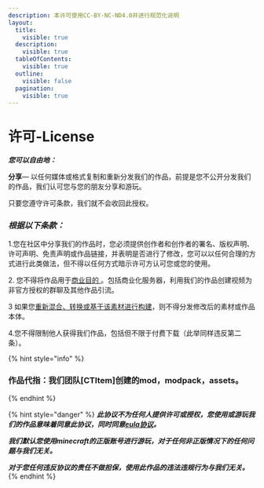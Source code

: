 ```yaml
---
description: 本许可使用CC-BY-NC-ND4.0并进行规范化说明
layout:
  title:
    visible: true
  description:
    visible: true
  tableOfContents:
    visible: true
  outline:
    visible: false
  pagination:
    visible: true
---
```


# 许可-License

_**您可以自由地：**_

**分享**— 以任何媒体或格式复制和重新分发我们的作品，前提是您不公开分发我们的作品，我们认可您与您的朋友分享和游玩。

只要您遵守许可条款，我们就不会收回此授权。

### _根据以下条款：_ <a href="#terms" id="terms"></a>

1.您在社区中分享我们的作品时，您必须提供创作者和创作者的署名、版权声明、许可声明、免责声明或作品链接，并表明是否进行了修改，您可以以任何合理的方式进行此类做法，但不得以任何方式暗示许可方认可您或您的使用。

2\. 您不得将作品用于[商业目的 ](https://creativecommons.org/licenses/by-nc-nd/4.0/#ref-commercial-purposes)。包括商业化服务器，利用我们的作品创建视频为非官方授权的群聊及其他作品引流。

3 如果您[重新混合、转换或基于该素材进行构建](https://creativecommons.org/licenses/by-nc-nd/4.0/#ref-some-kinds-of-mods)，则不得分发修改后的素材或作品本体。

4.您不得限制他人获得我们作品，包括但不限于付费下载（此举同样违反第二条）。



{% hint style="info" %}
### 作品代指：我们团队\[CTItem]创建的mod，modpack，assets。 <a href="#rights" id="rights"></a>
{% endhint %}

{% hint style="danger" %}
_**此协议不为任何人提供许可或授权，您使用或游玩我们的作品意味着同意此协议，同时同意**_[_**eula协议**_](https://www.minecraft.net/zh-hans/eula)_**。**_

_**我们默认您使用minecraft的正版账号进行游玩，对于任何非正版情况下的任何问题与我们无关。**_

_**对于您任何违反协议的责任不做担保，使用此作品的违法违规行为与我们无关。**_
{% endhint %}
